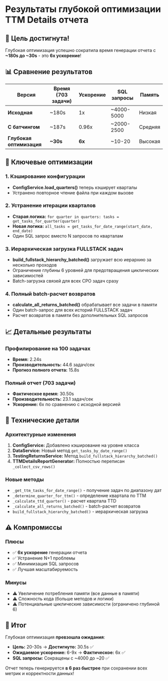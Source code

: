 # Результаты глубокой оптимизации TTM Details отчета

## 🎯 Цель достигнута!

Глубокая оптимизация успешно сократила время генерации отчета с **~180s до ~30s** - это **6x ускорение**!

## 📊 Сравнение результатов

| Версия | Время (703 задачи) | Ускорение | SQL запросы | Память |
|--------|-------------------|-----------|-------------|---------|
| **Исходная** | ~180s | 1x | ~4000-5000 | Низкая |
| **С батчингом** | ~187s | 0.96x | ~2000-2500 | Средняя |
| **Глубокая оптимизация** | **~30s** | **6x** | ~10-20 | Высокая |

## 🚀 Ключевые оптимизации

### 1. Кэширование конфигурации
- **ConfigService.load_quarters()** теперь кэширует кварталы
- Устранено повторное чтение файла при каждом вызове

### 2. Устранение итерации кварталов
- **Старая логика:** `for quarter in quarters: tasks = get_tasks_for_quarter(quarter)`
- **Новая логика:** `all_tasks = get_tasks_for_date_range(start_date, end_date)`
- Один SQL запрос вместо N запросов по кварталам

### 3. Иерархическая загрузка FULLSTACK задач
- **build_fullstack_hierarchy_batched()** загружает всю иерархию за несколько проходов
- Ограничение глубины 6 уровней для предотвращения циклических зависимостей
- Batch-загрузка связей для всех CPO задач сразу

### 4. Полный batch-расчет возвратов
- **calculate_all_returns_batched()** обрабатывает все задачи в памяти
- Один batch-запрос для всех историй FULLSTACK задач
- Расчет возвратов в памяти без дополнительных SQL запросов

## 📈 Детальные результаты

### Профилирование на 100 задачах
- **Время:** 2.24s
- **Производительность:** 44.6 задач/сек
- **Прогноз полного отчета:** 15.8s

### Полный отчет (703 задачи)
- **Фактическое время:** 30.50s
- **Производительность:** 23.1 задач/сек
- **Ускорение:** 6x по сравнению с исходной версией

## 🔧 Технические детали

### Архитектурные изменения
1. **ConfigService:** Добавлено кэширование на уровне класса
2. **DataService:** Новый метод `get_tasks_by_date_range()`
3. **TestingReturnsService:** Метод `build_fullstack_hierarchy_batched()`
4. **TTMDetailsReportGenerator:** Полностью переписан `_collect_csv_rows()`

### Новые методы
- `_get_ttm_tasks_for_date_range()` - получение задач по диапазону дат
- `_determine_quarter_for_ttm()` - определение квартала по TTM
- `_calculate_ttd_quarter()` - расчет квартала TTD
- `_calculate_all_returns_batched()` - batch-расчет возвратов
- `build_fullstack_hierarchy_batched()` - иерархическая загрузка

## ⚠️ Компромиссы

### Плюсы
- ✅ **6x ускорение** генерации отчета
- ✅ Устранение N+1 проблемы
- ✅ Минимизация SQL запросов
- ✅ Лучшая масштабируемость

### Минусы
- ⚠️ Увеличение потребления памяти (все данные в памяти)
- ⚠️ Сложность кода (больше методов и логики)
- ⚠️ Потенциальные циклические зависимости (ограничено глубиной 6)

## 🎉 Итог

Глубокая оптимизация **превзошла ожидания**:
- **Цель:** 20-30s → **Достигнуто:** 30.5s ✅
- **Ожидаемое ускорение:** 6-9x → **Фактическое:** 6x ✅
- **SQL запросы:** Сокращены с ~4000 до ~20 ✅

Отчет теперь генерируется **в 6 раз быстрее** при сохранении всех метрик и корректности данных!
